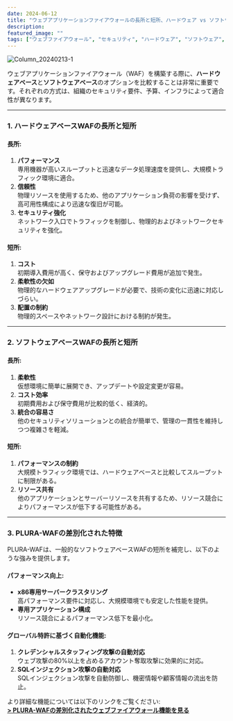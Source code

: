 ```yaml
---
date: 2024-06-12
title: "ウェブアプリケーションファイアウォールの長所と短所、ハードウェア vs ソフトウェア"
description:
featured_image: ""
tags: ["ウェブファイアウォール", "セキュリティ", "ハードウェア", "ソフトウェア", "PLURA-WAF"]
---
```


![Column_20240213-1](https://github.com/user-attachments/assets/154252d5-8b5a-4f00-98ca-5d884e0bc338)

ウェブアプリケーションファイアウォール（WAF）を構築する際に、**ハードウェアベース**と**ソフトウェアベース**のオプションを比較することは非常に重要です。それぞれの方式は、組織のセキュリティ要件、予算、インフラによって適合性が異なります。

---

### 1. ハードウェアベースWAFの長所と短所

#### 長所:
1. **パフォーマンス**  
   専用機器が高いスループットと迅速なデータ処理速度を提供し、大規模トラフィック環境に適合。
2. **信頼性**  
   物理リソースを使用するため、他のアプリケーション負荷の影響を受けず、高可用性構成により迅速な復旧が可能。
3. **セキュリティ強化**  
   ネットワーク入口でトラフィックを制御し、物理的およびネットワークセキュリティを強化。

#### 短所:
1. **コスト**  
   初期導入費用が高く、保守およびアップグレード費用が追加で発生。
2. **柔軟性の欠如**  
   物理的なハードウェアアップグレードが必要で、技術の変化に迅速に対応しづらい。
3. **配置の制約**  
   物理的スペースやネットワーク設計における制約が発生。

---

### 2. ソフトウェアベースWAFの長所と短所

#### 長所:
1. **柔軟性**  
   仮想環境に簡単に展開でき、アップデートや設定変更が容易。
2. **コスト効率**  
   初期費用および保守費用が比較的低く、経済的。
3. **統合の容易さ**  
   他のセキュリティソリューションとの統合が簡単で、管理の一貫性を維持しつつ複雑さを軽減。

#### 短所:
1. **パフォーマンスの制約**  
   大規模トラフィック環境では、ハードウェアベースと比較してスループットに制限がある。
2. **リソース共有**  
   他のアプリケーションとサーバーリソースを共有するため、リソース競合によりパフォーマンスが低下する可能性がある。

---

### 3. PLURA-WAFの差別化された特徴

PLURA-WAFは、一般的なソフトウェアベースWAFの短所を補完し、以下のような強みを提供します。

#### パフォーマンス向上:
- **x86専用サーバークラスタリング**  
  高パフォーマンス要件に対応し、大規模環境でも安定した性能を提供。
- **専用アプリケーション構成**  
  リソース競合によるパフォーマンス低下を最小化。

#### グローバル特許に基づく自動化機能:
1. **クレデンシャルスタッフィング攻撃の自動対応**  
   ウェブ攻撃の80%以上を占めるアカウント奪取攻撃に効果的に対応。
2. **SQLインジェクション攻撃の自動対応**  
   SQLインジェクション攻撃を自動防御し、機密情報や顧客情報の流出を防止。

より詳細な機能については以下のリンクをご覧ください:  
[**> PLURA-WAFの差別化されたウェブファイアウォール機能を見る**](https://docs.plura.io/ko/function/waf/dashboard)
